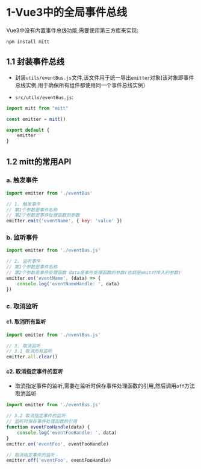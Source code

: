 # 1-Vue3中的全局事件总线

Vue3中没有内置事件总线功能,需要使用第三方库来实现:

```
npm install mitt
```

## 1.1 封装事件总线

- 封装`utils/eventBus.js`文件,该文件用于统一导出`emitter`对象(该对象即事件总线实例,用于确保所有组件都使用同一个事件总线实例)

- `src/utils/eventBus.js`:

```javascript
import mitt from "mitt"

const emitter = mitt()

export default {
    emitter
}
```

## 1.2 mitt的常用API

### a. 触发事件

```javascript
import emitter from './eventBus'

// 1. 触发事件
// 第1个参数是事件名称
// 第2个参数是事件处理函数的参数
emitter.emit('eventName', { key: 'value' })
```

### b. 监听事件

```javascript
import emitter from './eventBus.js'

// 2. 监听事件
// 第1个参数是事件名称
// 第2个参数是事件处理函数 data是事件处理函数的参数(也就是emit时传入的参数)
emitter.on('eventName', (data) => {
    console.log('eventNameHandle: ', data)
})
```

### c. 取消监听

#### c1. 取消所有监听

```javascript
import emitter from './eventBus.js'

// 3. 取消监听
// 3.1 取消所有监听
emitter.all.clear()
```

#### c2. 取消指定事件的监听

- 取消指定事件的监听,需要在监听时保存事件处理函数的引用,然后调用`off`方法取消监听

```javascript
import emitter from './eventBus.js'

// 3.2 取消指定事件的监听
// 监听时保存事件处理函数的引用
function eventFooHandle(data) {
    console.log('eventFooHandle: ', data)
}
emitter.on('eventFoo', eventFooHandle)

// 取消指定事件的监听
emitter.off('eventFoo', eventFooHandle)
```